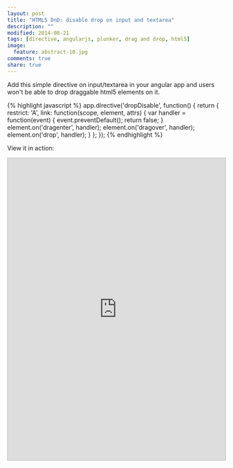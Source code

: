 ```yaml
---
layout: post
title: "HTML5 DnD: disable drop on input and textarea"
description: ""
modified: 2014-08-21
tags: [directive, angularjs, plunker, drag and drop, html5]
image:
  feature: abstract-10.jpg
comments: true
share: true  
---
```


Add this simple directive on input/textarea in your angular app and users won't be able to drop draggable html5 elements on it.

{% highlight javascript %}
    app.directive('dropDisable', function() {
    return {
        restrict: 'A',
        link: function(scope, element, attrs) {
            var handler = function(event) {
                event.preventDefault();
                return false;
            }
            element.on('dragenter', handler);
            element.on('dragover', handler);
            element.on('drop', handler);
        }
    };
});
{% endhighlight %}

View it in action:

<iframe style="border: 1px solid #bbb;width: 100%; height: 700px" src="http://embed.plnkr.co/8B0Qbl/?t=run" frameborder="0" allowfullscreen="allowfullscreen">Loading plunk...</iframe>

